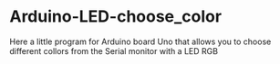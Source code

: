 # Arduino-LED-choose_color
Here a little program for Arduino board Uno that allows you to choose different collors from the Serial monitor with a LED RGB
